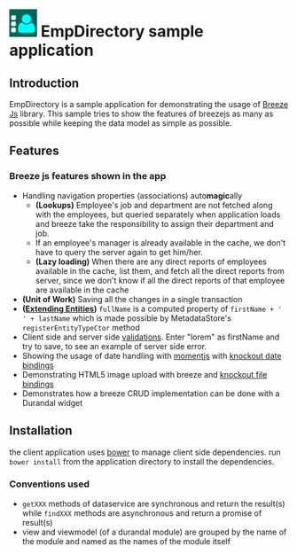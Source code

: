 # <img alt="" src="images/logo.png" style="height: 50px; margin-top: -10px;"> **EmpDirectory** sample application

## Introduction

EmpDirectory is a sample application for demonstrating the usage of [Breeze Js](http://www.breezejs.com) library. This sample tries to show the features of breezejs as many as possible while keeping the data model as simple as possible.

## Features

### Breeze js features shown in the app

- Handling navigation properties (associations) auto**magic**ally
  - **(Lookups)** Employee's job and department are not fetched along with the employees, but queried separately when application loads and breeze take the responsibility to assign their department and job.
  - If an employee's manager is already available in the cache, we don't have to query the server again to get him/her.
  - **(Lazy loading)** When there are any direct reports of employees available in the cache, list them, and fetch all the direct reports from server, since we don't know if all the direct reports of that employee are available in the cache
- **(Unit of Work)** Saving all the changes in a single transaction
- **([Extending Entities](http://www.breezejs.com/documentation/extending-entities))** `fullName` is a computed property of `firstName + ' ' + lastName` which is made possible by MetadataStore's `registerEntityTypeCtor` method
- Client side and server side [validations](http://www.breezejs.com/documentation/validation). Enter "lorem" as firstName and try to save, to see an example of server side error.
- Showing the usage of date handling with [momentjs](http://momentjs.com) with [knockout date bindings](https://github.com/adrotec/knockout-date-bindings)
- Demonstrating HTML5 image upload with breeze and [knockout file bindings](https://github.com/adrotec/knockout-file-bindings)
- Demonstrates how a breeze CRUD implementation can be done with a Durandal widget

## Installation

the client application uses [bower](http://bower.io/) to manage client side dependencies. run `bower install` from the application directory to install the dependencies.

### Conventions used

- `getXXX` methods of dataservice are synchronous and return the result(s) while `findXXX` methods are asynchronous and return a promise of result(s)
- view and viewmodel (of a durandal module) are grouped by the name of the module and named as the names of the module itself